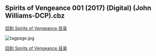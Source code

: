 ## Spirits of Vengeance 001 (2017) (Digital) (John Williams-DCP).cbz


[回到 Spirits of Vengeance 目录](https://github.com/alicewish/markdown/blob/master/series/Spirits-of-Vengeance.md)


![tagpage.jpg](https://wx1.sinaimg.cn/large/6a9fdecagy1fo5qwl5rtlj20m80ghmyz.jpg)

[回到 Spirits of Vengeance 目录](https://github.com/alicewish/markdown/blob/master/series/Spirits-of-Vengeance.md)


